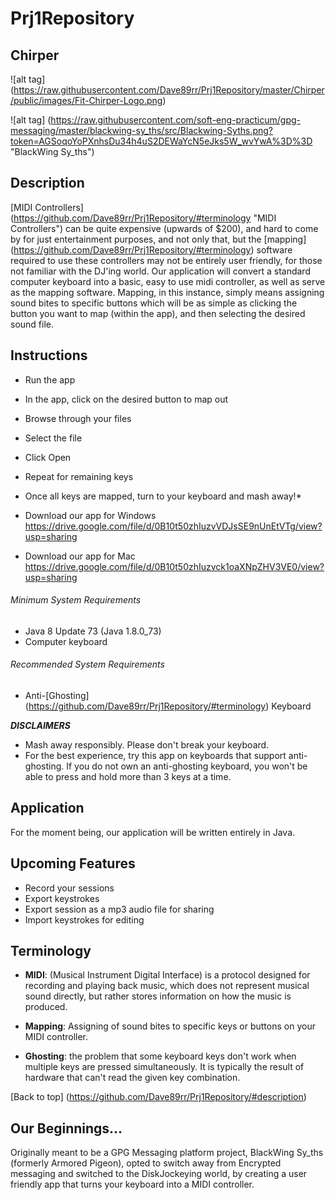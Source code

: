 # Prj1Repository
## Chirper

![alt tag] (https://raw.githubusercontent.com/Dave89rr/Prj1Repository/master/Chirper/public/images/Fit-Chirper-Logo.png)

![alt tag] (https://raw.githubusercontent.com/soft-eng-practicum/gpg-messaging/master/blackwing-sy_ths/src/Blackwing-Syths.png?token=AGSoqoYoPXnhsDu34h4uS2DEWaYcN5eJks5W_wvYwA%3D%3D "BlackWing Sy_ths")


## Description
[MIDI Controllers] (https://github.com/Dave89rr/Prj1Repository/#terminology "MIDI Controllers") can be quite expensive (upwards of $200), and hard to come by for just entertainment purposes, and not only that, but the [mapping] (https://github.com/Dave89rr/Prj1Repository/#terminology) software required to use these controllers may not be entirely user friendly, for those not familiar with the DJ'ing world.
Our application will convert a standard computer keyboard into a basic, easy to use midi controller, as well as serve as the mapping software. Mapping, in this instance, simply means assigning sound bites to specific buttons which will be as simple as clicking the button you want to map (within the app), and then selecting the desired sound file.


## Instructions
* Run the app
* In the app, click on the desired button to map out
* Browse through your files
* Select the file
* Click Open
* Repeat for remaining keys
* Once all keys are mapped, turn to your keyboard and mash away!*
* Download our app for Windows
https://drive.google.com/file/d/0B10t50zhIuzvVDJsSE9nUnEtVTg/view?usp=sharing

* Download our app for Mac
https://drive.google.com/file/d/0B10t50zhIuzvck1oaXNpZHV3VE0/view?usp=sharing

###### Minimum System Requirements
* Java 8 Update 73 (Java 1.8.0_73)
* Computer keyboard

###### Recommended System Requirements
* Anti-[Ghosting] (https://github.com/Dave89rr/Prj1Repository/#terminology) Keyboard

**_DISCLAIMERS_**
* Mash away responsibly. Please don't break your keyboard.
* For the best experience, try this app on keyboards that support anti-ghosting. If you do not own an anti-ghosting keyboard, you won't be able to press and hold more than 3 keys at a time.


## Application
For the moment being, our application will be written entirely in Java.


## Upcoming Features
* Record your sessions
* Export keystrokes
* Export session as a mp3 audio file for sharing
* Import keystrokes for editing


## Terminology
* **MIDI**: (Musical Instrument Digital Interface) is a protocol designed for recording and playing back music, which does not represent musical sound directly, but rather stores information on how the music is produced.

* **Mapping**: Assigning of sound bites to specific keys or buttons on your MIDI controller.

* **Ghosting**: the problem that some keyboard keys don't work when multiple keys are pressed simultaneously. It is typically the result of hardware that can't read the given key combination.

[Back to top] (https://github.com/Dave89rr/Prj1Repository/#description)


## Our Beginnings...
Originally meant to be a GPG Messaging platform project, BlackWing Sy_ths (formerly Armored Pigeon), opted to switch away from Encrypted messaging and switched to the DiskJockeying world, by creating a user friendly app that turns your keyboard into a MIDI controller.
